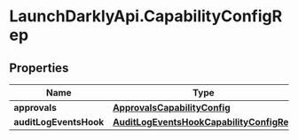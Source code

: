 # LaunchDarklyApi.CapabilityConfigRep

## Properties

Name | Type | Description | Notes
------------ | ------------- | ------------- | -------------
**approvals** | [**ApprovalsCapabilityConfig**](ApprovalsCapabilityConfig.md) |  | [optional] 
**auditLogEventsHook** | [**AuditLogEventsHookCapabilityConfigRep**](AuditLogEventsHookCapabilityConfigRep.md) |  | [optional] 


